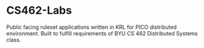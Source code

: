 # CS462-Labs
Public facing ruleset applications written in KRL for PICO distributed environment. Built to fulfill requirements of BYU CS 462 Distributed Systems class.
